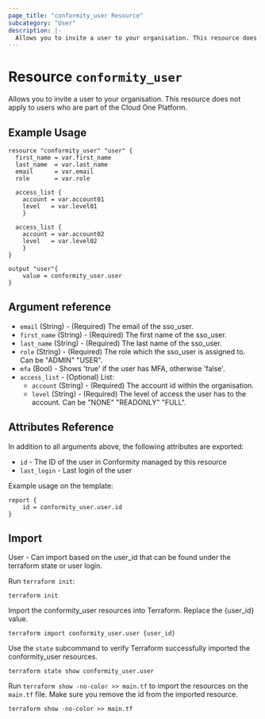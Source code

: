 ```yaml
---
page_title: "conformity_user Resource"
subcategory: "User"
description: |-
  Allows you to invite a user to your organisation. This resource does not apply to users who are part of the Cloud One Platform.
---
```


# Resource `conformity_user`
Allows you to invite a user to your organisation. This resource does not apply to users who are part of the Cloud One Platform.

## Example Usage
```hcl
resource "conformity_user" "user" {
  first_name = var.first_name
  last_name  = var.last_name
  email      = var.email
  role       = var.role

  access_list {
    account = var.account01
    level   = var.level01
    }

  access_list {
    account = var.account02
    level   = var.level02
    }
}

output "user"{
    value = conformity_user.user
}
```

## Argument reference

 - `email` (String) - (Required) The email of the sso_user.
 - `first_name` (String) - (Required) The first name of the sso_user.
 - `last_name` (String) - (Required) The last name of the sso_user.
 - `role` (String) - (Required) The role which the sso_user is assigned to. Can be "ADMIN" "USER".
 - `mfa` (Bool) - Shows 'true' if the user has MFA, otherwise 'false'.
 - `access_list` - (Optional) List:
     * `account` (String) - (Required) The account id within the organisation.
     * `level` (String) - (Required) The level of access the user has to the account. Can be "NONE" "READONLY" "FULL".

## Attributes Reference

In addition to all arguments above, the following attributes are exported:

 - `id` - The ID of the user in Conformity managed by this resource
 - `last_login` - Last login of the user

Example usage on the template:

```hcl
report {
    id = conformity_user.user.id
}
```

## Import

User - Can import based on the user_id that can be found under the terraform state or user login.

Run `terraform init`:
```hcl
terraform init
```

Import the conformity_user resources into Terraform. Replace the {user_id} value.
```hcl
terraform import conformity_user.user {user_id}

```

Use the `state` subcommand to verify Terraform successfully imported the conformity_user resources.
```hcl
terraform state show conformity_user.user
```

Run `terraform show -no-color >> main.tf` to import the resources on the `main.tf` file. Make sure you remove the id from the imported resource.
```hcl
terraform show -no-color >> main.tf
```

